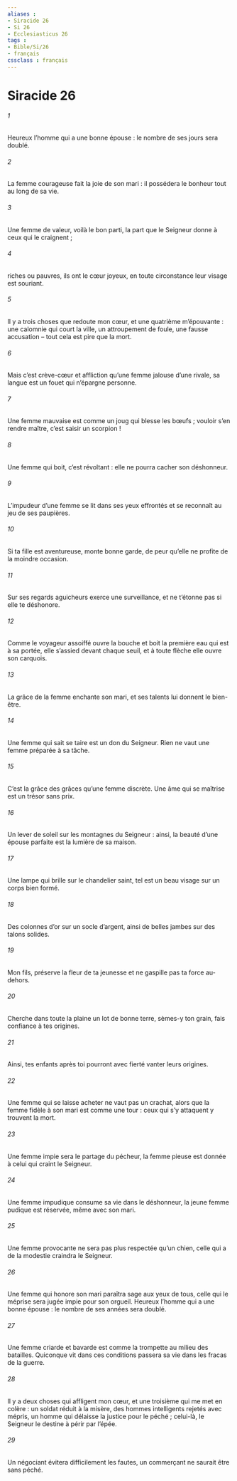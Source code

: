 ```yaml
---
aliases : 
- Siracide 26
- Si 26
- Ecclesiasticus 26
tags : 
- Bible/Si/26
- français
cssclass : français
---
```


# Siracide 26

###### 1
Heureux l’homme qui a une bonne épouse :
le nombre de ses jours sera doublé.
###### 2
La femme courageuse fait la joie de son mari :
il possédera le bonheur tout au long de sa vie.
###### 3
Une femme de valeur, voilà le bon parti,
la part que le Seigneur donne à ceux qui le craignent ;
###### 4
riches ou pauvres, ils ont le cœur joyeux,
en toute circonstance leur visage est souriant.
###### 5
Il y a trois choses que redoute mon cœur,
et une quatrième m’épouvante :
une calomnie qui court la ville, un attroupement de foule,
une fausse accusation – tout cela est pire que la mort.
###### 6
Mais c’est crève-cœur et affliction qu’une femme jalouse d’une rivale,
sa langue est un fouet qui n’épargne personne.
###### 7
Une femme mauvaise est comme un joug qui blesse les bœufs ;
vouloir s’en rendre maître, c’est saisir un scorpion !
###### 8
Une femme qui boit, c’est révoltant :
elle ne pourra cacher son déshonneur.
###### 9
L’impudeur d’une femme se lit dans ses yeux effrontés
et se reconnaît au jeu de ses paupières.
###### 10
Si ta fille est aventureuse, monte bonne garde,
de peur qu’elle ne profite de la moindre occasion.
###### 11
Sur ses regards aguicheurs exerce une surveillance,
et ne t’étonne pas si elle te déshonore.
###### 12
Comme le voyageur assoiffé ouvre la bouche
et boit la première eau qui est à sa portée,
elle s’assied devant chaque seuil,
et à toute flèche elle ouvre son carquois.
###### 13
La grâce de la femme enchante son mari,
et ses talents lui donnent le bien-être.
###### 14
Une femme qui sait se taire est un don du Seigneur.
Rien ne vaut une femme préparée à sa tâche.
###### 15
C’est la grâce des grâces qu’une femme discrète.
Une âme qui se maîtrise est un trésor sans prix.
###### 16
Un lever de soleil sur les montagnes du Seigneur :
ainsi, la beauté d’une épouse parfaite est la lumière de sa maison.
###### 17
Une lampe qui brille sur le chandelier saint,
tel est un beau visage sur un corps bien formé.
###### 18
Des colonnes d’or sur un socle d’argent,
ainsi de belles jambes sur des talons solides.
###### 19
Mon fils, préserve la fleur de ta jeunesse
et ne gaspille pas ta force au-dehors.
###### 20
Cherche dans toute la plaine un lot de bonne terre,
sèmes-y ton grain, fais confiance à tes origines.
###### 21
Ainsi, tes enfants après toi
pourront avec fierté vanter leurs origines.
###### 22
Une femme qui se laisse acheter ne vaut pas un crachat,
alors que la femme fidèle à son mari est comme une tour :
ceux qui s’y attaquent y trouvent la mort.
###### 23
Une femme impie sera le partage du pécheur,
la femme pieuse est donnée à celui qui craint le Seigneur.
###### 24
Une femme impudique consume sa vie dans le déshonneur,
la jeune femme pudique est réservée, même avec son mari.
###### 25
Une femme provocante ne sera pas plus respectée qu’un chien,
celle qui a de la modestie craindra le Seigneur.
###### 26
Une femme qui honore son mari paraîtra sage aux yeux de tous,
celle qui le méprise sera jugée impie pour son orgueil.
Heureux l’homme qui a une bonne épouse :
le nombre de ses années sera doublé.
###### 27
Une femme criarde et bavarde
est comme la trompette au milieu des batailles.
Quiconque vit dans ces conditions
passera sa vie dans les fracas de la guerre.
###### 28
Il y a deux choses qui affligent mon cœur,
et une troisième qui me met en colère :
un soldat réduit à la misère,
des hommes intelligents rejetés avec mépris,
un homme qui délaisse la justice pour le péché ;
celui-là, le Seigneur le destine à périr par l’épée.
###### 29
Un négociant évitera difficilement les fautes,
un commerçant ne saurait être sans péché.
